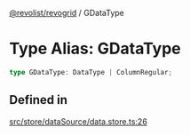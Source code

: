 [@revolist/revogrid](README.md) / GDataType

# Type Alias: GDataType

```ts
type GDataType: DataType | ColumnRegular;
```

## Defined in

[src/store/dataSource/data.store.ts:26](https://github.com/revolist/revogrid/blob/baf80d21081b40195ffd6e11abd1249f2fd26dae/src/store/dataSource/data.store.ts#L26)
